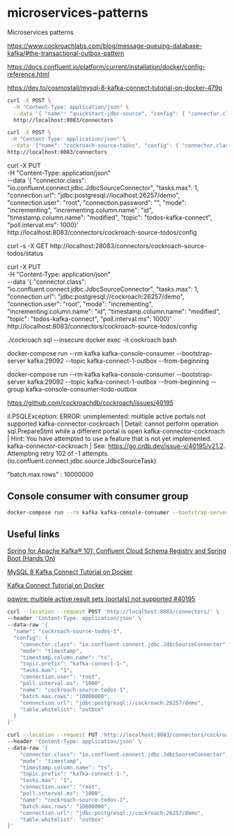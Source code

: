 # microservices-patterns
Microservices patterns


https://www.cockroachlabs.com/blog/message-queuing-database-kafka/#the-transactional-outbox-pattern



https://docs.confluent.io/platform/current/installation/docker/config-reference.html

https://dev.to/cosmostail/mysql-8-kafka-connect-tutorial-on-docker-479p


```sh
curl -X POST \
  -H "Content-Type: application/json" \
  --data '{ "name": "quickstart-jdbc-source", "config": { "connector.class": "io.confluent.connect.jdbc.JdbcSourceConnector", "tasks.max": 1, "connection.url": "jdbc:mysql://mysql:3306/connect_test", "connection.user": "root", "connection.password": "test", "mode": "incrementing", "incrementing.column.name": "id", "timestamp.column.name": "modified", "topic.prefix": "quickstart-jdbc-", "poll.interval.ms": 1000 } }' \
  http://localhost:8083/connectors
```



```sh
curl -X POST \
 -H "Content-Type: application/json" \
 --data '{"name": "cockroach-source-todos", "config": { "connector.class": "io.confluent.connect.jdbc.JdbcSourceConnector", "tasks.max": 1, "connection.url": "jdbc:postgresql://localhost:26257/demo",    "connection.user": "root", "connection.password": "", "mode": "incrementing", "incrementing.column.name": "id", "timestamp.column.name": "modified", "topic": "todos-kafka-connect", "poll.interval.ms": 1000}}' \
http://localhost:8083/connectors
```


curl -X PUT \
-H "Content-Type: application/json" \
--data '{ "connector.class": "io.confluent.connect.jdbc.JdbcSourceConnector", "tasks.max": 1, "connection.url": "jdbc:postgresql://localhost:26257/demo",    "connection.user": "root", "connection.password": "", "mode": "incrementing", "incrementing.column.name": "id", "timestamp.column.name": "modified", "topic": "todos-kafka-connect", "poll.interval.ms": 1000}' \
http://localhost:8083/connectors/cockroach-source-todos/config


curl -s -X GET http://localhost:28083/connectors/cockroach-source-todos/status


curl -X PUT \
-H "Content-Type: application/json" \
--data '{ "connector.class": "io.confluent.connect.jdbc.JdbcSourceConnector", "tasks.max": 1, "connection.url": "jdbc:postgresql://cockroach:26257/demo",    "connection.user": "root", "mode": "incrementing", "incrementing.column.name": "id", "timestamp.column.name": "modified", "topic": "todos-kafka-connect", "poll.interval.ms": 1000}' \
http://localhost:8083/connectors/cockroach-source-todos/config



./cockroach sql --insecure
docker exec -it cockroach bash



docker-compose run --rm kafka kafka-console-consumer --bootstrap-server kafka:29092  --topic kafka-connect-1-outbox --from-beginning


docker-compose run --rm kafka kafka-console-consumer --bootstrap-server kafka:29092  --topic kafka-connect-1-outbox --from-beginning --group kafka-console-consumer-todo-outbox


https://github.com/cockroachdb/cockroach/issues/40195




il.PSQLException: ERROR: unimplemented: multiple active portals not supported
kafka-connector-cockroach  |   Detail: cannot perform operation sql.PrepareStmt while a different portal is open
kafka-connector-cockroach  |   Hint: You have attempted to use a feature that is not yet implemented.
kafka-connector-cockroach  | See: https://go.crdb.dev/issue-v/40195/v21.2. Attempting retry 102 of -1 attempts. (io.confluent.connect.jdbc.source.JdbcSourceTask)




"batch.max.rows" : 10000000


## Console consumer with consumer group

```sh
docker-compose run --rm kafka kafka-console-consumer --bootstrap-server kafka:29092  --topic kafka-connect-1-outbox --from-beginning --group kafka-console-consumer-todo-outbox
```


## Useful links

[Spring for Apache Kafka® 101: Confluent Cloud Schema Registry and Spring Boot (Hands On)](https://www.youtube.com/watch?v=CyqaJTzeFD0&ab_channel=Confluent)

[MySQL 8 Kafka Connect Tutorial on Docker](https://dev.to/cosmostail/mysql-8-kafka-connect-tutorial-on-docker-479p?utm_source=pocket_mylist)

[Kafka Connect Tutorial on Docker](https://docs.confluent.io/5.0.0/installation/docker/docs/installation/connect-avro-jdbc.html)

[pgwire: multiple active result sets (portals) not supported #40195](https://github.com/cockroachdb/cockroach/issues/40195?version=v21.2#issuecomment-870570351)

```sh
curl --location --request POST 'http://localhost:8083/connectors/' \
--header 'Content-Type: application/json' \
--data-raw '{
  "name": "cockroach-source-todos-1",
  "config": {
    "connector.class": "io.confluent.connect.jdbc.JdbcSourceConnector",
    "mode": "timestamp",
    "timestamp.column.name": "ts",
    "topic.prefix": "kafka-connect-1-",
    "tasks.max": "1",
    "connection.user": "root",
    "poll.interval.ms": "1000",
    "name": "cockroach-source-todos-1",
    "batch.max.rows": "10000000",
    "connection.url": "jdbc:postgresql://cockroach:26257/demo",
    "table.whitelist": "outbox"
  }
}'
```


```sh
curl --location --request PUT 'http://localhost:8083/connectors/cockroach-source-todos-1/config' \
--header 'Content-Type: application/json' \
--data-raw '{
    "connector.class": "io.confluent.connect.jdbc.JdbcSourceConnector",
    "mode": "timestamp",
    "timestamp.column.name": "ts",
    "topic.prefix": "kafka-connect-1-",
    "tasks.max": "1",
    "connection.user": "root",
    "poll.interval.ms": "1000",
    "name": "cockroach-source-todos-1",
    "batch.max.rows": "10000000",
    "connection.url": "jdbc:postgresql://cockroach:26257/demo",
    "table.whitelist": "outbox"
}'
```

